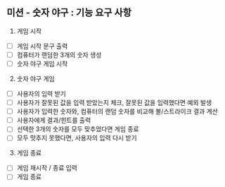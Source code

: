 ## 미션 - 숫자 야구 : 기능 요구 사항

1. 게임 시작

- [ ] 게임 시작 문구 출력
- [ ] 컴퓨터가 랜덤한 3개의 숫자 생성
- [ ] 숫자 야구 게임 시작

2. 숫자 야구 게임

- [ ] 사용자의 입력 받기
- [ ] 사용자가 잘못된 값을 입력 받았는지 체크, 잘못된 값을 입력했다면 예외 발생
- [ ] 사용자가 입력한 숫자와, 컴퓨터의 랜덤 숫자를 비교해 볼/스트라이크 결과 계산
- [ ] 사용자에게 결과/힌트를 출력
- [ ] 선택한 3개의 숫자를 모두 맞추었다면 게임 종료
- [ ] 모두 맛추지 못했다면, 사용자의 입력 다시 받기

3. 게임 종료

- [ ] 게임 재시작 / 종료 입력
- [ ] 게임 종료
